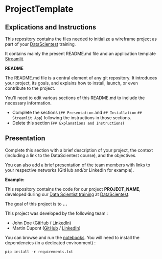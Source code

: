 # ProjectTemplate
## Explications and Instructions
This repository contains the files needed to initialize a wireframe project as part of your [DataScientest](https://datascientest.com/) training.

It contains mainly the present README.md file and an application template [Streamlit](https://streamlit.io/).

**README**

The README.md file is a central element of any git repository. It introduces your project, its goals, and explains how to install, launch, or even contribute to the project.

You'll need to edit various sections of this README.md to include the necessary information.

- Complete the sections (`## Presentation` and `## Installation` `## Streamlit App`) following the instructions in those sections.
- Delete this section (`## Explanations and Instructions`)

## Presentation

Complete this section with a brief description of your project, the context (including a link to the DataScientest course), and the objectives.

You can also add a brief presentation of the team members with links to your respective networks (GitHub and/or LinkedIn for example).

**Example:**

This repository contains the code for our project **PROJECT_NAME**, developed during our [Data Scientist training](https://datascientest.com/en/data-scientist-course) at [DataScientest](https://datascientest.com/).

The goal of this project is to **...**

This project was developed by the following team :

- John Doe ([GitHub](https://github.com/) / [LinkedIn](http://linkedin.com/))
- Martin Dupont ([GitHub](https://github.com/) / [LinkedIn](http://linkedin.com/))

You can browse and run the [notebooks](./output). You will need to install the dependencies (in a dedicated environment) :

```
pip install -r requirements.txt
```

